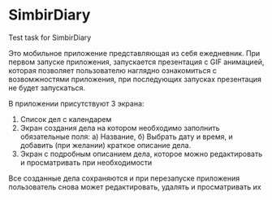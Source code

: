 # SimbirDiary
Test task for SimbirDiary

Это мобильное приложение представляющая из себя ежедневник.
При первом запуске приложения, запускается презентация c GIF анимацией, которая позволяет пользователю наглядно ознакомиться с возвомжностями приложения, 
при последующих запусках презентация не будет запускаться.

В приложении присутствуют 3 экрана:
 1. Список дел с календарем
 2. Экран создания дела на котором необходимо заполнить обязательные поля:
    а) Название, 
    б) Выбрать дату и время, 
 и добавить (при желании) краткое описание дела.
 3. Экран с подробным описанием дела, которое можно редактировать и просматривать при необходимости

Все созданные дела сохраняются и при перезапуске приложения пользователь снова может редактировать, удалять и просматривать их
